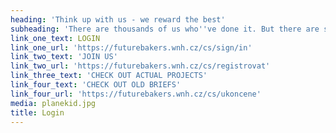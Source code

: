 ```yaml
---
heading: 'Think up with us - we reward the best'
subheading: 'There are thousands of us who''ve done it. But there are still more people who need your ideas.'
link_one_text: LOGIN
link_one_url: 'https://futurebakers.wnh.cz/cs/sign/in'
link_two_text: 'JOIN US'
link_two_url: 'https://futurebakers.wnh.cz/cs/registrovat'
link_three_text: 'CHECK OUT ACTUAL PROJECTS'
link_four_text: 'CHECK OUT OLD BRIEFS'
link_four_url: 'https://futurebakers.wnh.cz/cs/ukoncene'
media: planekid.jpg
title: Login
---
```


